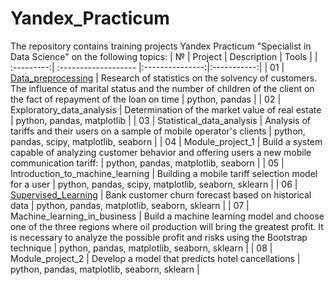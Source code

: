 # Yandex_Practicum

The repository contains training projects Yandex Practicum "Specialist in Data Science" on the following topics:
| №          | Project              | Description     | Tools       |
| :---------:| :------------------- |:---------------:|:-----------:|
| 01         | [Data_preprocessing](https://github.com/Dievpo/Yandex_Practicum/tree/master/01_Data_preprocessing)   | Research of statistics on the solvency of customers. The influence of marital status and the number of children of the client on the fact of repayment of the loan on time | python, pandas |
| 02         | Exploratory_data_analysis  | Determination of the market value of real estate | python, pandas, matplotlib |
| 03         | Statistical_data_analysis  | Analysis of tariffs and their users on a sample of mobile operator's clients | python, pandas, scipy, matplotlib, seaborn |
| 04         | Module_project_1  | Build a system capable of analyzing customer behavior and offering users a new mobile communication tariff: | python, pandas, matplotlib, seaborn |
| 05         | Introduction_to_machine_learning  | Building a mobile tariff selection model for a user | python, pandas, scipy, matplotlib, seaborn, sklearn |
| 06         | [Supervised_Learning](https://github.com/Dievpo/Yandex_Practicum/tree/master/06_Supervised_Learning)  | Bank customer churn forecast based on historical data | python, pandas, matplotlib, seaborn, sklearn |
| 07         | Machine_learning_in_business  | Build a machine learning model and choose one of the three regions where oil production will bring the greatest profit. It is necessary to analyze the possible profit and risks using the Bootstrap technique | python, pandas, matplotlib, seaborn, sklearn |
| 08         | Module_project_2  | Develop a model that predicts hotel cancellations | python, pandas, matplotlib, seaborn, sklearn |
